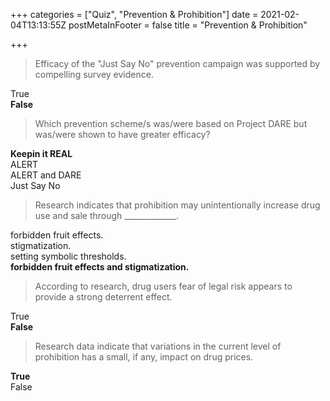 +++
categories = ["Quiz", "Prevention & Prohibition"]
date = 2021-02-04T13:13:55Z
postMetaInFooter = false
title = "Prevention & Prohibition"

+++
> Efficacy of the "Just Say No" prevention campaign was supported by compelling survey evidence.

True  
**False**

> Which prevention scheme/s was/were based on Project DARE but was/were shown to have greater efficacy?

**Keepin it REAL**  
ALERT  
ALERT and DARE  
Just Say No

> Research indicates that prohibition may unintentionally increase drug use and sale through _____________.

forbidden fruit effects.  
stigmatization.  
setting symbolic thresholds.  
**forbidden fruit effects and stigmatization.**

> According to research, drug users fear of legal risk appears to provide a strong deterrent effect.

True  
**False**

> Research data indicate that variations in the current level of prohibition has a small, if any, impact on drug prices.

**True**  
False